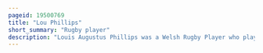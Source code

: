 ```yaml
---
pageid: 19500769
title: "Lou Phillips"
short_summary: "Rugby player"
description: "Louis Augustus Phillips was a Welsh Rugby Player who played Half-Back for Newport Rfc and won four Wales Caps. He was also a talented Amateur Golfer."
---
```

